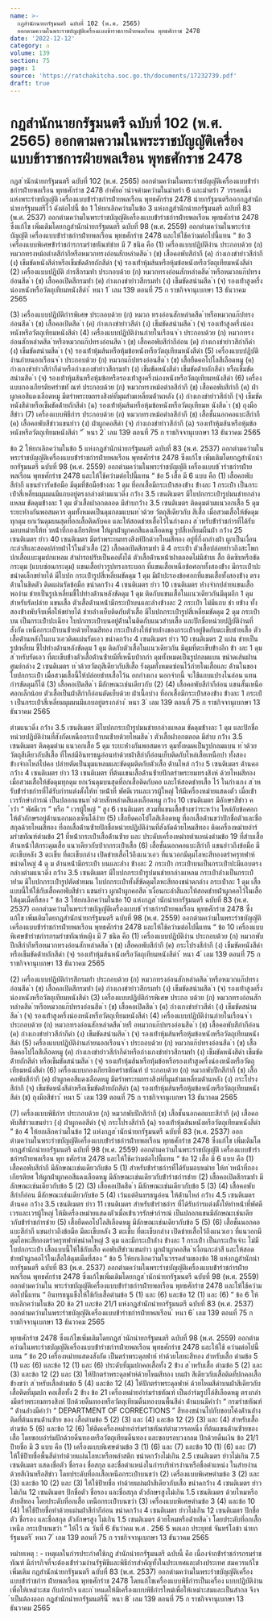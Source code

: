 ```yaml
---
name: >-
  กฎสำนักนายกรัฐมนตรี ฉบับที่ 102 (พ.ศ. 2565)
  ออกตามความในพระราชบัญญัติเครื่องแบบข้าราชการฝ่ายพลเรือน พุทธศักราช 2478
date: '2022-12-12'
category: ก
volume: 139
section: 75
page: 1
source: 'https://ratchakitcha.soc.go.th/documents/17232739.pdf'
draft: true
---
```


# กฎสำนักนายกรัฐมนตรี ฉบับที่ 102 (พ.ศ. 2565) ออกตามความในพระราชบัญญัติเครื่องแบบข้าราชการฝ่ายพลเรือน พุทธศักราช 2478

กฎส ํานักนํายกรัฐมนตรี ฉบับที่ 102 (พ.ศ. 2565) ออกตํามควํามในพระรําชบัญญัติเครื่องแบบข้ํารําชกํารฝ่ํายพลเรือน พุทธศักรําช 2478 อําศัยอ ํานําจตํามควํามในมําตรํา 6 และมําตรํา 7 วรรคหนึ่ง แห่งพระรําชบัญญัติ เครื่องแบบข้ํารําชกํารฝ่ํายพลเรือน พุทธศักรําช 2478 นํายกรัฐมนตรีออกกฎสํานักนํายกรัฐมนตรีไว้ ดังต่อไปนี้ ข้อ 1 ให้ยกเลิกควํามในข้อ 3 แห่งกฎสํานักนํายกรัฐมนตรี ฉบับที่ 83 (พ.ศ. 2537) ออกตํามควํามในพระรําชบัญญัติเครื่องแบบข้ํารําชกํารฝ่ํายพลเรือน พุทธศักรําช 2478 ซึ่งแก้ไข เพิ่มเติมโดยกฎสํานักนํายกรัฐมนตรี ฉบับที่ 98 (พ.ศ. 2559) ออกตํามควํามในพระรําชบัญญัติ เครื่องแบบข้ํารําชกํารฝ่ํายพลเรือน พุทธศักรําช 2478 และให้ใช้ควํามต่อไปนี้แทน “ ข้อ 3 เครื่องแบบพิเศษข้ํารําชกํารกรมรําชทัณฑ์ชําย มี 7 ชนิด คือ (1) เครื่องแบบปฏิบัติงําน ประกอบด้วย (ก) หมวกทรงหม้อตําลสีกํากีหรือหมวกทรงอ่อนสักหลําดสีด ํา (ข) เสื้อคอพับสีกํากี (ค) กํางเกงขํายําวสีกํากี (ง) เข็มขัดหนังสีดําหรือเข็มขัดด้ํายถักสีดํา (จ) รองเท้ําหุ้มส้นหรือหุ้มข้อหนังหรือวัตถุเทียมหนังสีดํา (2) เครื่องแบบปฏิบัติ กํารสีกรมท่ํา ประกอบด้วย (ก) หมวกทรงอ่อนสักหลําดสีด ําหรือหมวกแก๊ปทรงอ่อนสีด ํา (ข) เสื้อคอเปิดสีกรมท่ํา (ค) กํางเกงขํายําวสีกรมท่ํา (ง) เข็มขัดสนํามสีด ํา (จ) รองเท้ําสูงครึ่งน่องหนังหรือวัตถุเทียมหนังสีดํา ้ หนา 1 ่ เลม 139 ตอนที่ 75 ก ราชกิจจานุเบกษา 13 ธันวาคม 2565

(3) เครื่องแบบปฏิบัติกํารพิเศษ ประกอบด้วย (ก) หมวก ทรงอ่อนสักหลําดสีด ําหรือหมวกแก๊ปทรงอ่อนสีด ํา (ข) เสื้อคอเปิดสีด ํา (ค) กํางเกงขํายําวสีดํา (ง) เข็มขัดสนํามสีด ํา (จ) รองเท้ําสูงครึ่งน่องหนังหรือวัตถุเทียมหนังสีดํา (4) เครื่องแบบปฏิบัติงํานภํายในเรือนจ ํา ประกอบด้วย (ก) หมวกทรงอ่อนสักหลําดสีด ําหรือหมวกแก๊ปทรงอ่อนสีด ํา (ข) เสื้อคอพับสีกํากีอ่อน (ค) กํางเกงขํายําวสีกํากีดํา (ง) เข็มขัดสนํามสีด ํา (จ) รองเท้ําหุ้มส้นหรือหุ้มข้อหนังหรือวัตถุเทียมหนังสีดํา (5) เครื่องแบบปฏิบัติงํานภํายนอกเรือนจ ํา ประกอบด้วย (ก) หมวกแก๊ปทรงอ่อนสีด ํา (ข) เสื้อยืดคอโปโลสีเลือดหมู (ค) กํางเกงขํายําวสีกํากีดําหรือกํางเกงขํายําวสีกรมท่ํา (ง) เข็มขัดหนังสีดํา เข็มขัดด้ํายถักสีดํา หรือเข็มขัดสนํามสีด ํา (จ) รองเท้ําหุ้มส้นหรือหุ้มข้อหรือรองเท้ําสูงครึ่งน่องหนังหรือวัตถุเทียมหนังสีดํา (6) เครื่องแบบกองเกียรติยศรําชทั ณฑ์ ประกอบด้วย (ก) หมวกทรงหม้อตําลสีกํากี (ข) เสื้อคอพับสีกํากี (ค) ผ้ําผูกคอสีแดงเลือดหมู มีตรําพระยมทรงสิงห์ที่มุมสํามเหลี่ยมด้ํานหลัง (ง) กํางเกงขํายําวสีกํากี (จ) เข็มขัดหนังสีดําหรือเข็มขัดด้ํายถักสีดํา (ฉ) รองเท้ําหุ้มส้นหรือหุ้มข้อหนังหรือวัตถุเทียมห นังสีด ํา (ช) ถุงมือสีขําว (7) เครื่องแบบพิธีกําร ประกอบด้วย (ก) หมวกทรงหม้อตําลสีกํากี (ข) เสื้อชั้นนอกคอแบะสีกํากี (ค) เสื้อคอพับสีขําวแขนยําว (ง) ผ้ําผูกคอสีดํา (จ) กํางเกงขํายําวสีกํากี (ฉ) รองเท้ําหุ้มส้นหรือหุ้มข้อหนังหรือวัตถุเทียมหนังสีดํา ” ้ หนา 2 ่ เลม 139 ตอนที่ 75 ก ราชกิจจานุเบกษา 13 ธันวาคม 2565

ข้อ 2 ให้ยกเลิกควํามในข้อ 5 แห่งกฎสํานักนํายกรัฐมนตรี ฉบับที่ 83 (พ.ศ. 2537) ออกตํามควํามในพระรําชบัญญัติเครื่องแบบข้ํารําชกํารฝ่ํายพลเรือน พุทธศักรําช 2478 ซึ่งแก้ไข เพิ่มเติมโดยกฎสํานักนํายกรัฐมนตรี ฉบับที่ 98 (พ.ศ. 2559) ออกตํามควํามในพระรําชบัญญัติ เครื่องแบบข้ ํารําชกํารฝ่ํายพลเรือน พุทธศักรําช 2478 และให้ใช้ควํามต่อไปนี้แทน “ ข้อ 5 เสื้อ มี 6 แบบ คือ (1) เสื้อคอพับสีกํากี แขนยําวรัดข้อมือ มีดุมที่ข้อมือข้ํางละ 1 ดุม ที่อกเสื้อมีกระเป๋ําสองข้ําง ข้ํางละ 1 กระเป๋ํา เป็นกระเป๋ําสี่เหลี่ยมมุมมนมีแถบอยู่ตรงกลํางตํามแนวดิ่ง กว้ําง 3.5 เซนติเมตร มีใบปกกระเป๋ํารูปมนชํายกลํางแหลม ขัดดุมข้ํางละ 1 ดุม ตัวเสื้อผ่ําอกตลอด มีสําบกว้ําง 3.5 เซนติเมตร ติดดุมตํามแนวอกเสื้อ 5 ดุม ระยะห่ํางกันพอสมควร ดุมทั้งหมดเป็นดุมกลมแบนท ําด้วย วัตถุสีเดียวกับ สีเสื้อ เมื่อสวมเสื้อให้ขัดดุมทุกดุม ยกเว้นดุมบนสุดที่อกเสื้อติดกับคอ และให้สอดชํายเสื้อไว้ในกํางเกง ส ําหรับข้ํารําชกํารที่ได้รับมอบหมํายให้ท ําหน้ําที่กองเกียรติยศ ให้ผูกผ้ําผูกคอสีแดงเลือดหมู รูปสี่เหลี่ยมผืนผ้ํา กว้ําง 25 เซนติเมตร ยําว 40 เซนติเมตร มีตรําพระยมทรงสิงห์ปักด้วยไหมสีทอง อยู่ที่กึ่งกลํางผ้ํา ผูกเป็นเงื่อนกะลําสีและสอดปลํายผ้ําไว้ในตัวเสื้อ (2) เสื้อคอเปิดสีกรมท่ํา มี 4 กระเป๋ํา ตัวเสื้อปล่อยยําวถึงสะโพก ปกเสื้อแบะมุมปกแหลม สํามํารถปรับเป็นคอตั้งได้ ตัวเสื้อด้ํานหน้ําผ่ําตลอดไม่มีสําบเ สื้อ ติดซิบหรือขัดกระดุม (แบบซ่อนกระดุม) แขนเสื้อยําวรูปทรงกระบอก ที่แขนเสื้อเหนือข้อศอกทั้งสองข้ําง มีกระเป๋ําปะขนําดเล็กขยํายได้ มีใบปก กระเป๋ํารูปสี่เหลี่ยมขัดดุม 1 ดุม มีผ้ําปะรองข้อศอกที่แขนเสื้อทั้งสองข้ําง ตรงด้ํานในชิดตัว ติดแผ่นรัดข้อมือ ขนําดกว้ําง 4 เซนติเมตร ยําว 10 เซนติเมตร ห่ํางจํากปลํายแขนเสื้อพองําม ชํายเป็นรูปเหลี่ยมชี้ไปทํางด้ํานหลังขัดดุม 1 ดุม ติดกับแขนเสื้อในแนวเดียวกันมีดุมอีก 1 ดุม สําหรับรัดปลําย แขนเสื้อ ตัวเสื้อด้ํานหน้ํามีกระเป๋ําบนและล่ํางข้ํางละ 2 กระเป๋ํา ไม่มีแถบ ชํา ยข้ําง ทั้งสองข้ํางพับจีบเพื่อให้ขยํายได้ ชํายล่ํางเย็บติดกับตัวเสื้อ มีใบปกกระเป๋ํารูปสี่เหลี่ยมขัดดุม 2 ดุม กระเป๋ําบน เป็นกระเป๋ําปะเฉียง ใบปกกระเป๋ําบนอยู่ด้ํานในติดกับแนวสําบเสื้อ และปักชื่อหน่วยปฏิบัติงํานที่สังกัด เหนือกระเป๋ําบนซ้ํายด้วยไหมสีทอง กระเป๋ําล่ํางให้ชํายล่ํางของกระเป๋ําอยู่ชิดกับตะเข็บชํายเสื้อ ตัวเสื้อด้ํานหลังในแนวเอวติดแผ่นรัดเอว ขนําดกว้ําง 4 เซนติเมตร ยําว 10 เซนติเมตร 2 แผ่น ชํายเป็นรูปเหลี่ยม ชี้ไปทํางด้ํานหลังขัดดุม 1 ดุม ติดกับตัวเสื้อในแนวเดียวกัน มีดุมที่ตะเข็บข้ํางอีก ข้ํา งละ 1 ดุม ส ําหรับรัดเอว ที่ตะเข็บข้ํางตัวเสื้อด้ํานซ้ํายมีที่เหน็บปํากกํา ดุมทั้งหมดเป็นรูปกลมแบน ขนําดเส้นผ่ํานศูนย์กลําง 2 เซนติเมตร ท ําด้วยวัตถุสีเดียวกับสีเสื้อ รังดุมทั้งหมดซ่อนไว้ภํายในเสื้อและ ด้ํานในของใบปกกระเป๋ํา เมื่อสวมเสื้อนี้ให้ปล่อยชํายเสื้อไว้น อกกํางเกง นอกจํากนี้ จะใช้แถบแปรงไนล่อน แทนกํารขัดดุมก็ได้ (3) เสื้อคอเปิดสีด ํา มีลักษณะเช่นเดียวกับ (2) (4) เสื้อคอพับสีกํากีอ่อน แขนสั้นเหนือศอกเล็กน้อย ตัวเสื้อเป็นผ้ําสีกํากีอ่อนตัดเย็บด้วย ผ้ําเนื้อบําง ที่อกเสื้อมีกระเป๋ําสองข้ําง ข้ํางละ 1 กระเป๋ํา เป็นกระเป๋ําสี่เหลี่ยมมุมมนมีแถบอยู่ตรงกลําง ้ หนา 3 ่ เลม 139 ตอนที่ 75 ก ราชกิจจานุเบกษา 13 ธันวาคม 2565

ตํามแนวดิ่ง กว้ําง 3.5 เซนติเมตร มีใบปกกระเป๋ํารูปมนชํายกลํางแหลม ขัดดุมข้ํางละ 1 ดุม และปักชื่อหน่วยปฏิบัติงํานที่สังกัดเหนือกระเป๋ําบนซ้ํายด้วยไหมสีด ํา ตัวเสื้อผ่ําอกตลอด มีสําบ กว้ําง 3.5 เซนติเมตร ติดดุมตําม แนวอกเสื้อ 5 ดุม ระยะห่ํางกันพอสมควร ดุมทั้งหมดเป็นรูปกลมแบน ท ําด้วยวัตถุสีเดียวกับสีเสื้อ ที่ไหล่มีอินทรธนูอ่อนทําด้วยผ้ําสีกํากีอ่อนเย็บติดกับไหล่เสื้อเหนือบ่ํา ทั้งสองข้ํางจํากไหล่ไปคอ ปลํายตัดเป็นมุมแหลมและขัดดุมติดกับตัวเสื้อ ด้ํานไหล่ กว้ําง 5 เซนติเมตร ด้ํานคอ กว้ําง 4 เซนติเมตร ยําว 13 เซนติเมตร ที่ต้นแขนเสื้อด้ํานซ้ํายปักตรําพระยมทรงสิงห์ ด้วยไหมสีทอง เมื่อสวมเสื้อให้ขัดดุมทุกดุม ยกเว้นดุมบนสุดที่อกเสื้อติดกับคอ และให้สอดชํายเสื้อ ไว้ ในกํางเกง ส ําหรับข้ํารําชกํารที่ได้รับกํารแต่งตั้งให้ท ําหน้ําที่ พัศดีเวรและเวรผู้ใหญ่ ให้มีเครื่องหมํายแสดงตัว เมื่อเข้ําเวรรักษํากํารณ์ เป็นปลอกแขนท ําด้วยสักหลําดสีแดงเลือดหมู กว้ําง 10 เซนติเมตร มีอักษรสีขําว ค ําว่ํา “ พัศดีเวร ” หรือ “ เวรผู้ใหญ่ ” สูง 6 เซนติเมตร สวมที่แขนเสื้อข้ํางขวําระหว่ําง ไหล่กับข้อศอก ให้ตัวอักษรอยู่ด้ํานนอกมองเห็นได้ง่ําย (5) เสื้อยืดคอโปโลสีเลือดหมู ที่อกเสื้อด้ํานขวําปักชื่อตัวและชื่อสกุลด้วยไหมสีทอง ที่อกเสื้อด้ํานซ้ํายปักชื่อหน่วยปฏิบัติงํานที่สังกัดด้วยไหมสีทอง ติดเครื่องหมํายอําร์มรําชทัณฑ์ตํามข้อ 21 ที่หน้ํากระเป๋ําเสื้อด้ํานซ้ําย และ ประดับเครื่องหมํายตําแหน่งตํามข้อ 19 ที่สําบเสื้อด้ํานหน้ําใต้กระดุมเสื้อ แนวเดียวกับปํากกระเป๋ําเสื้อ (6) เสื้อชั้นนอกคอแบะสีกํากี แขนยําวถึงข้อมือ มีตะเข็บหลัง 3 ตะเข็บ ที่ตะเข็บกลําง เปิดชํายเสื้อไว้ถึงแนวเอว ที่แนวอกมีดุมโลหะสีทองตรําครุฑพ่ําห์ขนําดใหญ่ 4 ดุ ม ด้ํานหน้ํามีกระเป๋ํา บนและล่ําง ข้ํางละ 2 กระเป๋ํา กระเป๋ําบนเป็นกระเป๋ําปะมีแถบตรงกลํางตํามแนวดิ่ง กว้ําง 3.5 เซนติเมตร มีใบปกกระเป๋ํารูปมนชํายกลํางแหลม กระเป๋ําล่ํางเป็นกระเป๋ําย่ําม มีใบปกกระเป๋ํารูปตัดชํายมน ใบปกกระเป๋ําทั้งสี่ขัดดุมโลหะสีทองขนําดกลําง กระเป๋ําละ 1 ดุม เสื้อแบบนี้ให้ใช้กับเสื้อคอพับสีขําว แขนยําว ผูกผ้ําผูกคอสีด ําเงื่อนกะลําสีและให้สอดชํายผ้ําผูกคอไว้ในเสื้อใต้ดุมเม็ดที่สอง ” ข้อ 3 ให้ยกเลิกควํามในข้อ 10 แห่งกฎส ํานักนํายกรัฐมนตรี ฉบับที่ 83 (พ.ศ. 2537) ออกตํามควํามในพระรําชบัญญัติเครื่องแบบข้ ํารําชกํารฝ่ํายพลเรือน พุทธศักรําช 2478 ซึ่งแก้ไข เพิ่มเติมโดยกฎสํานักนํายกรัฐมนตรี ฉบับที่ 98 (พ.ศ. 2559) ออกตํามควํามในพระรําชบัญญัติ เครื่องแบบข้ํารําชกํารฝ่ํายพลเรือน พุทธศักรําช 2478 และให้ใช้ควํามต่อไปนี้แทน “ ข้อ 10 เครื่องแบบพิเศษข้ํารําชกํารกรมรําชทัณฑ์หญิง มี 7 ชนิด คือ (1) เครื่องแบบปฏิบัติงําน ประกอบด้วย (ก) หมวกพับปีกสีกํากีหรือหมวกทรงอ่อนสักหลําดสีด ํา (ข) เสื้อคอพับสีกํากี (ค) กระโปรงสีกํากี (ง) เข็มขัดหนังสีดําหรือเข็มขัดด้ํายถักสีดํา (จ) รองเท้ําหุ้มส้นหนังหรือวัตถุเทียมหนังสีดํา ้ หนา 4 ่ เลม 139 ตอนที่ 75 ก ราชกิจจานุเบกษา 13 ธันวาคม 2565

(2) เครื่องแบบปฏิบัติกํารสีกรมท่ํา ประกอบด้วย (ก) หมวกทรงอ่อนสักหลําดสีด ําหรือหมวกแก๊ปทรงอ่อนสีด ํา (ข) เสื้อคอเปิดสีกรมท่ํา (ค) กํางเกงขํายําวสีกรมท่ํา (ง) เข็มขัดสนํามสีด ํา (จ) รองเท้ําสูงครึ่งน่องหนังหรือวัตถุเทียมหนังสีดํา (3) เครื่องแบบปฏิบัติกํารพิเศษ ประกอ บด้วย (ก) หมวกทรงอ่อนสักหลําดสีด ําหรือหมวกแก๊ปทรงอ่อนสีด ํา (ข) เสื้อคอเปิดสีด ํา (ค) กํางเกงขํายําวสีดํา (ง) เข็มขัดสนํามสีด ํา (จ) รองเท้ําสูงครึ่งน่องหนังหรือวัตถุเทียมหนังสีดํา (4) เครื่องแบบปฏิบัติงํานภํายในเรือนจ ํา ประกอบด้วย (ก) หมวกทรงอ่อนสักหลําดสีด ําหรื อหมวกแก๊ปทรงอ่อนสีด ํา (ข) เสื้อคอพับสีกํากีอ่อน (ค) กํางเกงขํายําวสีกํากีดํา (ง) เข็มขัดสนํามสีด ํา (จ) รองเท้ําหุ้มส้นหรือหุ้มข้อหนังหรือวัตถุเทียมหนังสีดํา (5) เครื่องแบบปฏิบัติงํานภํายนอกเรือนจ ํา ประกอบด้วย (ก) หมวกแก๊ปทรงอ่อนสีด ํา (ข) เสื้อยืดคอโปโลสีเลือดหมู (ค) กํางเกงขํายําวสีกํากีดําหรือกํางเกงขํายําวสีกรมท่ํา (ง) เข็มขัดหนังสีดํา เข็มขัดด้ํายถักสีดํา หรือเข็มขัดสนํามสีด ํา (จ) รองเท้ําหุ้มส้นหรือหุ้มข้อหรือรองเท้ําสูงครึ่งน่องหนังหรือวัตถุเทียมหนังสีดํา (6) เครื่องแบบกองเกียรติยศรําชทัณฑ์ ป ระกอบด้วย (ก) หมวกพับปีกสีกํากี (ข) เสื้อคอพับสีกํากี (ค) ผ้ําผูกคอสีแดงเลือดหมู มีตรําพระยมทรงสิงห์ที่มุมสํามเหลี่ยมด้ํานหลัง (ง) กระโปรงสีกํากี (จ) เข็มขัดหนังสีดําหรือเข็มขัดด้ํายถักสีดํา (ฉ) รองเท้ําหุ้มส้นหรือหุ้มข้อหนังหรือวัตถุเทียมหนังสีดํา (ช) ถุงมือสีขําว ้ หนา 5 ่ เลม 139 ตอนที่ 75 ก ราชกิจจานุเบกษา 13 ธันวาคม 2565

(7) เครื่องแบบพิธีกําร ประกอบด้วย (ก) หมวกพับปีกสีกํากี (ข) เสื้อชั้นนอกคอแบะสีกํากี (ค) เสื้อคอพับสีขําวแขนยําว (ง) ผ้ําผูกคอสีดํา (จ) กระโปรงสีกํากี (ฉ) รองเท้ําหุ้มส้นหนังหรือวัตถุเทียมหนังสีดํา ” ข้อ 4 ให้ยกเลิกควํามในข้อ 12 แห่งกฎส ํานักนํายกรัฐมนตรี ฉบับที่ 83 (พ.ศ. 2537) ออกตํามควํามในพระรําชบัญญัติเครื่องแบบข้ํารําชกํารฝ่ํายพลเรือน พุทธศักรําช 2478 ซึ่งแก้ไข เพิ่มเติมโดยกฎสํานักนํายกรัฐมนตรี ฉบับที่ 98 (พ.ศ. 2559) ออกตํามควํามในพระรําชบัญญัติ เครื่องแบบข้ํารําชกํารฝ่ํายพลเรือน พุท ธศักรําช 2478 และให้ใช้ควํามต่อไปนี้แทน “ ข้อ 12 เสื้อ มี 6 แบบ คือ (1) เสื้อคอพับสีกํากี มีลักษณะเช่นเดียวกับข้อ 5 (1) สําหรับข้ํารําชกํารที่ได้รับมอบหมําย ให้ท ําหน้ําที่กองเกียรติยศ ให้ผูกผ้ําผูกคอสีแดงเลือดหมู มีลักษณะเช่นเดียวกับข้ํารําชกํารชําย (2) เสื้อคอเปิดสีกรมท่ํา มีลักษณะเช่นเดียวกับข้อ 5 (2) (3) เสื้อคอเปิดสีด ํา มีลักษณะเช่นเดียวกับข้อ 5 (3) (4) เสื้อคอพับสีกํากีอ่อน มีลักษณะเช่นเดียวกับข้อ 5 (4) เว้นแต่อินทรธนูอ่อน ให้ด้ํานไหล่ กว้ําง 4.5 เซนติเมตร ด้ํานคอ กว้ําง 3.5 เซนติเมตร ยําว 11 เซนติเมตร สําหรับข้ํารําชกําร ที่ได้รับกํารแต่งตั้งให้ทําหน้ําที่พัศดีเวรและเวรผู้ใหญ่ ให้มีเครื่องหมํายแสดงตัวเมื่อเข้ําเวรรักษํากํารณ์ เป็นปลอกแขนมีลักษณะเช่นเดียวกับข้ํารําชกํารชําย (5) เสื้อยืดคอโปโลสีเลือดหมู มีลักษณะเช่นเดียวกับข้อ 5 (5) (6) เสื้อชั้นนอกคอแบะสีกํากี แขนยําวถึงข้อมือ มีตะเข็บหลัง 3 ตะเข็บ ที่ตะเข็บกลําง เปิดชํายเสื้อไว้ถึงแนวเอว ที่แนวอกมีดุมโลหะสีทองตรําครุฑพ่ําห์ขนําดใหญ่ 3 ดุม และมีกระเป๋ําล่ําง ข้ํางละ 1 กระเป๋ํา เป็นกระเป๋ําเจําะ ไม่มีใบปกกระเป๋ํา เสื้อแบบนี้ให้ใช้กับเสื้อ คอพับสีขําวแขนยําว ผูกผ้ําผูกคอสีด ําเงื่อนกะลําสี และให้สอดชํายผ้ําผูกคอไว้ในเสื้อใต้ดุมเม็ดที่สอง ” ข้อ 5 ให้ยกเลิกควํามในวรรคสํามของข้อ 18 แห่งกฎสํานักนํายกรัฐมนตรี ฉบับที่ 83 (พ.ศ. 2537) ออกตํามควํามในพระรําชบัญญัติเครื่องแบบข้ํารําชกํารฝ่ํายพลเรือน พุทธศักรําช 2478 ซึ่งแก้ไขเพิ่มเติมโดยกฎส ํานักนํายกรัฐมนตรี ฉบับที่ 98 (พ.ศ. 2559) ออกตํามควํามใน พระรําชบัญญัติเครื่องแบบข้ํารําชกํารฝ่ํายพลเรือน พุทธศักรําช 2478 และให้ใช้ควํามต่อไปนี้แทน “ อินทรธนูแข็งให้ใช้กับเสื้อตํามข้อ 5 (1) และ (6) และข้อ 12 (1) และ (6) ” ข้อ 6 ให้ยกเลิกควํามในข้อ 20 ข้อ 21 และข้อ 21/1 แห่งกฎสํานักนํายกรัฐมนตรี ฉบับที่ 83 (พ.ศ. 2537) ออกตํามควํามในพระรําชบัญญัติเครื่องแบบข้ํารําชกํารฝ่ํายพลเรือน ้ หนา 6 ่ เลม 139 ตอนที่ 75 ก ราชกิจจานุเบกษา 13 ธันวาคม 2565

พุทธศักรําช 2478 ซึ่งแก้ไขเพิ่มเติมโดยกฎส ํานักนํายกรัฐมนตรี ฉบับที่ 98 (พ.ศ. 2559) ออกตําม ควํามในพระรําชบัญญัติเครื่องแบบข้ํารําชกํารฝ่ํายพลเรือน พุทธศักรําช 2478 และให้ใช้ ควํามต่อไปนี้แทน “ ข้อ 20 เครื่องหมํายแสดงสังกัด เป็นตรําพระดุลพ่ําห์ ทําด้วยโลหะสีทอง สําหรับเสื้อ ตํามข้อ 5 (1) และ (6) และข้อ 12 (1) และ (6) ประดับที่มุมปกคอเสื้อทั้ง 2 ข้ําง ส ําหรับเสื้อ ตํามข้อ 5 (2) และ (3) และข้อ 12 (2) และ (3) ให้ปักตรําพระดุลพ่ําห์ด้วยไหมสีทอง บนผ้ํา สีเดียวกับเสื้อติดที่ปกคอเสื้อข้ํางขวํา ส ําหรับเสื้อตํามข้อ 5 (4) และข้อ 12 (4) ให้ปักตรําพระดุลพ่ําห์ ด้วยไหมสีดําบนผ้ําสีเดียวกับเสื้อติดที่มุมปก คอเสื้อทั้ง 2 ข้ําง ข้อ 21 เครื่องหมํายอําร์มรําชทัณฑ์ เป็นอําร์มรูปโล่สีเลือดหมู ตรงกลํางมีตรําพระยมทรงสิงห์ ปักด้วยดิ้นทองหรือวัตถุเทียมดิ้นทองบนพื้นสีดํา ด้ํานบนมีคําว่ํา “ กรมรําชทัณฑ์ ” ด้ํานล่ํางมีคําว่ํา “ DEPARTMENT OF CORRECTIONS ” สีทองขนํานไปกับขอบโค้งด้ํานล่ําง ติดที่ต้นแขนด้ํานซ้ําย ของ เสื้อตํามข้อ 5 (2) (3) และ (4) และข้อ 12 (2) (3) และ (4) สําหรับเสื้อตํามข้อ 5 (6) และข้อ 12 (6) ให้ติดเครื่องหมํายอําร์มรําชทัณฑ์ตํามวรรคหนึ่ง ที่ต้นแขนด้ํานซ้ํายของเสื้อ โดยขอบอําร์มปักด้วยดิ้นทองหรือวัตถุเทียมดิ้นทอง และขอบรอบวงกลม ปักด้วยดิ้นเงิน ข้อ 21/1 ป้ํายชื่อ มี 3 แบบ คือ (1) เครื่องแบบพิเศษตํามข้อ 3 (1) (6) และ (7) และข้อ 10 (1) (6) และ (7) ให้ใช้ป้ํายชื่อพื้นสีดําทําด้วยแผ่นโลหะหรือพลําสติก ขนําดกว้ํางไม่เกิน 2.5 เซนติเมตร ยําวไม่เกิน 7.5 เซนติเมตร แสดงชื่อตัว ชื่อรอง ชื่อสกุล และชื่อตําแหน่งในกํารบริหํารงํานหรือชื่อตําแหน่ง ในสํายงํานด้วยสีเงินหรือสีขําว โดยประดับที่อกเสื้อเหนือกระเป๋ําบนขวํา (2) เครื่องแบบพิเศษตํามข้อ 3 (2) และ (3) และข้อ 10 (2) และ (3) ให้ใช้ป้ํายชื่อ ทําด้วยแผ่นผ้ําสีเดียวกับเสื้อ ขนําดกว้ําง 4 เซนติเมตร ยําวไม่เกิน 12 เซนติเมตร ปักชื่อตัว ชื่อรอง และชื่อสกุล ตัวอักษรสูงไม่เกิน 1.5 เซนติเมตร ด้วยไหมหรือด้ํายสีทอง โดยประดับที่อกเสื้อ เหนือกระเป๋ําบนขวํา (3) เครื่องแบบพิเศษตํามข้อ 3 (4) และข้อ 10 (4) ให้ใช้ป้ํายชื่อทําด้วยแผ่นผ้ําสีกํากีอ่อน ขนําดกว้ําง 4 เซนติเมตร ยําวไม่เกิน 12 เซนติเมตร ปักชื่อตัว ชื่อรอง และชื่อสกุล ตัวอักษรสูง ไม่เกิน 1.5 เซนติเมตร ด้วยไหมหรือด้ํายสีด ํา โดยประดับที่อกเสื้อเหนือ กระเป๋ําบนขวํา ” ให้ไว้ ณ วันที่ 6 ธันวําคม พ.ศ . 256 5 พลเอก ประยุทธ์ จันทร์โอชํา นํายกรัฐมนตรี ้ หนา 7 ่ เลม 139 ตอนที่ 75 ก ราชกิจจานุเบกษา 13 ธันวาคม 2565

หมํายเหตุ : - เหตุผลในกํารประกําศใช้กฎ สํานักนํายกรัฐมนตรี ฉบับนี้ คือ เนื่องจํากข้ํารําชกํารกรมรําชทัณฑ์ มีภํารกิจที่จะต้องเข้ําร่วมงํานรัฐพิธีและพิธีกํารสําคัญทั้งในประเทศและต่ํางประเทศ สมควรแก้ไขเพิ่มเติม กฎสํานักนํายกรัฐมนตรี ฉบับที่ 83 (พ.ศ. 2537) ออกตํามควํามในพระรําชบัญญัติเครื่องแบบข้ํารําชกําร ฝ่ํายพลเรือน พุทธศักรําช 2478 โดยแก้ไขเครื่องแบบพิธีกํารเป็นเครื่อง แบบปฏิบัติงํานเพื่อให้เหมําะสม กับภํารกิจ และก ําหนดให้มีเครื่องแบบพิธีกํารใหม่เพื่อให้เหมําะสมและเป็นสํากล จึงจ ําเป็นต้องออก กฎสํานักนํายกรัฐมนตรีนี้ ้ หนา 8 ่ เลม 139 ตอนที่ 75 ก ราชกิจจานุเบกษา 13 ธันวาคม 2565
